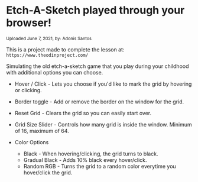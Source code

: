 # Etch-A-Sketch played through your browser!
<sub>Uploaded June 7, 2021, by: Adonis Santos</sub>

This is a project made to complete the lesson at: ```https://www.theodinproject.com/```

Simulating the old etch-a-sketch game that you play during your childhood with additional options you can choose.

* Hover / Click - Lets you choose if you'd like to mark the grid by hovering or clicking.
* Border toggle - Add or remove the border on the window for the grid.
* Reset Grid - Clears the grid so you can easily start over.
* Grid Size Slider - Controls how many grid is inside the window. Minimum of 16, maximum of 64.

* Color Options
    * Black - When hovering/clicking, the grid turns to black.
    * Gradual Black - Adds 10% black every hover/click.
    * Random RGB - Turns the grid to a random color everytime you hover/click the grid.